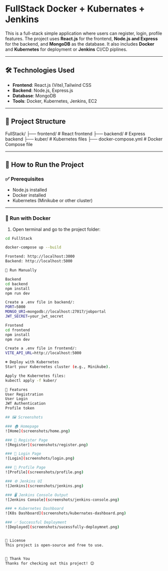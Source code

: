 # FullStack Docker + Kubernates + Jenkins

This is a full-stack simple application where users can register, login, profile  features. The project uses **React.js** for the frontend, **Node.js and Express** for the backend, and **MongoDB** as the database. It also includes **Docker** and **Kubernetes** for deployment or **Jenkins** CI/CD piplines.

---

## 🛠️ Technologies Used

- **Frontend**: React.js (Vite),Tailwind CSS
- **Backend**: Node.js, Express.js
- **Database**: MongoDB
- **Tools**: Docker, Kubernetes, Jenkins, EC2

---

## 📁 Project Structure
FullStack/ ├── frontend/ # React frontend ├── backend/ # Express backend ├── kuber/ # Kubernetes files ├── docker-compose.yml # Docker Compose file


---

## 🚀 How to Run the Project

### ✅ Prerequisites

- Node.js installed
- Docker installed
- Kubernetes (Minikube or other cluster)

---

### 🔧 Run with Docker

1. Open terminal and go to the project folder:

```bash
cd FullStack

docker-compose up --build

Frontend: http://localhost:3000
Backend: http://localhost:5000

🧪 Run Manually

Backend
cd backend
npm install
npm run dev

Create a .env file in backend/:
PORT=5000
MONGO_URI=mongodb://localhost:27017/jobportal
JWT_SECRET=your_jwt_secret

Frontend
cd frontend
npm install
npm run dev

Create a .env file in frontend/:
VITE_API_URL=http://localhost:5000

☸️ Deploy with Kubernetes
Start your Kubernetes cluster (e.g., Minikube).

Apply the Kubernetes files:
kubectl apply -f kuber/

📌 Features
User Registration 
User Login
JWT Authentication
Profile token

## 🖼️ Screenshots

### 🏠 Homepage
![Home](screenshots/home.png)

### 🔐 Register Page
![Register](screenshots/register.png)

### 🔑 Login Page
![Login](screenshots/login.png)

### 👤 Profile Page
![Profile](screenshots/profile.png)

### ⚙️ Jenkins UI
![Jenkins](screenshots/jenkins.png)

### 🖥️ Jenkins Console Output
![Jenkins Console](screenshots/jenkins-console.png)

### ☸️ Kubernetes Dashboard
![K8s Dashboard](screenshots/kubernates-dashboard.png)

### ✅ Successful Deployment
![Deployed](screenshots/sucessfully-deploymnet.png)


📝 License
This project is open-source and free to use.


🙌 Thank You
Thanks for checking out this project! 😊
